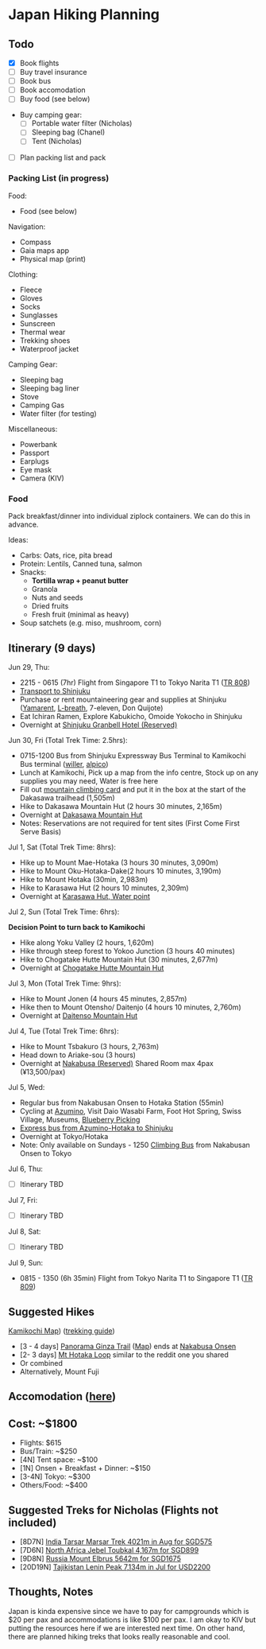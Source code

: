 # Japan Hiking Planning

## Todo

-   [x] Book flights
-   [ ] Buy travel insurance
-   [ ] Book bus
-   [ ] Book accomodation
-   [ ] Buy food (see below)
-   Buy camping gear:
    -   [ ] Portable water filter (Nicholas)
    -   [ ] Sleeping bag (Chanel)
    -   [ ] Tent (Nicholas)
-   [ ] Plan packing list and pack

### Packing List (in progress)

Food:

-   Food (see below)

Navigation:

-   Compass
-   Gaia maps app
-   Physical map (print)

Clothing:

-   Fleece
-   Gloves
-   Socks
-   Sunglasses
-   Sunscreen
-   Thermal wear
-   Trekking shoes
-   Waterproof jacket

Camping Gear:

-   Sleeping bag
-   Sleeping bag liner
-   Stove
-   Camping Gas
-   Water filter (for testing)

Miscellaneous:

-   Powerbank
-   Passport
-   Earplugs
-   Eye mask
-   Camera (KIV)

### Food

Pack breakfast/dinner into individual ziplock containers. We can do this in advance.

Ideas:

-   Carbs: Oats, rice, pita bread
-   Protein: Lentils, Canned tuna, salmon
-   Snacks:
    -   **Tortilla wrap + peanut butter**
    -   Granola
    -   Nuts and seeds
    -   Dried fruits
    -   Fresh fruit (minimal as heavy)
-   Soup satchets (e.g. miso, mushroom, corn)

## Itinerary (9 days)

Jun 29, Thu:

-   2215 - 0615 (7hr) Flight from Singapore T1 to Tokyo Narita T1 ([TR 808][itinerary])
-   [Transport to Shinjuku][nrt-to-shinjuku]
-   Purchase or rent mountaineering gear and supplies at Shinjuku ([Yamarent][yamarent], [L-breath][lbreath], 7-eleven, Don Quijote)
-   Eat Ichiran Ramen, Explore Kabukicho, Omoide Yokocho in Shinjuku
-   Overnight at [Shinjuku Granbell Hotel (Reserved)][shinjuku-granbell]

Jun 30, Fri (Total Trek Time: 2.5hrs):

-   0715-1200 Bus from Shinjuku Expressway Bus Terminal to Kamikochi Bus terminal ([willer][willer], [alpico][alpico])
-   Lunch at Kamikochi, Pick up a map from the info centre, Stock up on any supplies you may need, Water is free here
-   Fill out [mountain climbing card][trek-itinerary] and put it in the box at the start of the Dakasawa trailhead (1,505m)
-   Hike to Dakasawa Mountain Hut (2 hours 30 minutes, 2,165m)
-   Overnight at [Dakasawa Mountain Hut][dakasawa]
-   Notes: Reservations are not required for tent sites (First Come First Serve Basis)

Jul 1, Sat (Total Trek Time: 8hrs):

-   Hike up to Mount Mae-Hotaka (3 hours 30 minutes, 3,090m)
-   Hike to Mount Oku-Hotaka-Dake(2 hours 10 minutes, 3,190m)
-   Hike to Mount Hotaka (30min, 2,983m)
-   Hike to Karasawa Hut (2 hours 10 minutes, 2,309m)
-   Overnight at [Karasawa Hut, Water point][karasawa]

Jul 2, Sun (Total Trek Time: 6hrs):

**Decision Point to turn back to Kamikochi**

-   Hike along Yoku Valley (2 hours, 1,620m)
-   Hike through steep forest to Yokoo Junction (3 hours 40 minutes)
-   Hike to Chogatake Hutte Mountain Hut (30 minutes, 2,677m)
-   Overnight at [Chogatake Hutte Mountain Hut][chogatake]

Jul 3, Mon (Total Trek Time: 9hrs):

-   Hike to Mount Jonen (4 hours 45 minutes, 2,857m)
-   Hike then to Mount Otensho/ Daitenjo (4 hours 10 minutes, 2,760m)
-   Overnight at [Daitenso Mountain Hut][daiten-sou]

Jul 4, Tue (Total Trek Time: 6hrs):

-   Hike to Mount Tsbakuro (3 hours, 2,763m)
-   Head down to Ariake-sou (3 hours)
-   Overnight at [Nakabusa (Reserved)][nakabusa] Shared Room max 4pax (¥13,500/pax)

Jul 5, Wed:

-   Regular bus from Nakabusan Onsen to Hotaka Station (55min)
-   Cycling at [Azumino][azumino], Visit Daio Wasabi Farm, Foot Hot Spring, Swiss Village, Museums, [Blueberry Picking][blueberry]
-   [Express bus from Azumino-Hotaka to Shinjuku][bus-hotaka]
-   Overnight at Tokyo/Hotaka
-   Note: Only available on Sundays - 1250 [Climbing Bus][climbing-bus] from Nakabusan Onsen to Tokyo

Jul 6, Thu:

-   [ ] Itinerary TBD

Jul 7, Fri:

-   [ ] Itinerary TBD

Jul 8, Sat:

-   [ ] Itinerary TBD

Jul 9, Sun:

-   0815 - 1350 (6h 35min) Flight from Tokyo Narita T1 to Singapore T1 ([TR 809][itinerary])

## Suggested Hikes

[Kamikochi Map][hike-map]) ([trekking guide][trek-guide])

-   \[3 - 4 days\] [Panorama Ginza Trail][panorama-ginza] ([Map][panorama-ginza-map]) ends at [Nakabusa Onsen][nakabusa-onsen]
-   \[2- 3 days\] [Mt Hotaka Loop][mt-hotaka] similar to the reddit one you shared
-   Or combined
-   Alternatively, Mount Fuji

## Accomodation ([here][accom-info])

## Cost: ~$1800

-   Flights: $615
-   Bus/Train: ~$250
-   \[4N\] Tent space: ~$100
-   \[1N\] Onsen + Breakfast + Dinner: ~$150
-   \[3-4N\] Tokyo: ~$300
-   Others/Food: ~$400

## Suggested Treks for Nicholas (Flights not included)

-   \[8D7N\] [India Tarsar Marsar Trek 4021m in Aug for SGD575][india-trek]
-   \[7D6N\] [North Africa Jebel Toubkal 4,167m for SGD899][north-africa-trek]
-   \[9D8N\] [Russia Mount Elbrus 5642m for SGD1675][russia-trek]
-   \[20D19N\] [Tajikistan Lenin Peak 7,134m in Jul for USD2200][tajikistan-trek]

## Thoughts, Notes

Japan is kinda expensive since we have to pay for campgrounds which is $20 per pax and accommodations is like $100 per pax. I am okay to KIV but putting the resources here if we are interested next time. On other hand, there are planned hiking treks that looks really reasonable and cool.

[nrt-to-shinjuku]: https://tokyocheapo.com/travel/narita-to-shinjuku/
[shinjuku-granbell]: https://secure.booking.com/confirmation.en-gb.html?aid=337862;auth_key=CGyWzSDRKiH2Akaf&;source=conf_email;pbsource=conf_email_modify;pbtrack=email_mainCTA;from_conf_email_tracking=1
[nakabusa]: https://www.hitou.or.jp/customer/mypage/reserve_detail?reserveNumber=HM00091429
[azumino]: https://azumino-e-tabi.net/en/sightseeingtop/bike
[yamarent]: https://www.yamarent.com/en?language=en
[lbreath]: https://goo.gl/maps/TC7o16L62ei5oeJ68
[dakasawa]: https://thejapanalps.com/en/mountain-hut/takesawagoya/
[karasawa]: https://thejapanalps.com/en/mountain-hut/karasawahyutte/
[chogatake]: https://thejapanalps.com/en/mountain-hut/chogatake/
[daiten-sou]: https://thejapanalps.com/en/mountain-hut/daitenso/
[blueberry]: http://www.azm.janis.or.jp/~azumino1/
[willer]: https://willerexpress.com/en/bus_search/tokyo/all/nagano/kamikochi/ym_202306/day_28/?stockNumberMale=1&stockNumberFemale=1
[alpico]: http://sawayaka.alpico.co.jp/
[climbing-bus]: https://bus.maitabi.jp/tour_catsearch.html?departure=1&month=7&area=17&style=3&page=1
[bus-hotaka]: https://willerexpress.com/en/bus_search/nagano/azumino/tokyo/all/
[hike-map]: https://www.hikemasterjapan.com/_files/ugd/60507d_b5b49614a7f740b98684e04c7a4e462a.pdf?index=true
[trek-guide]: https://www.kamikochi.org/plan/trekking
[trek-itinerary]: https://www.pref.nagano.lg.jp/kankoki/smartphone/trekking.html
[panorama-ginza]: https://www.hikemasterjapan.com/panoramaginza
[panorama-ginza-map]: https://www.hikemasterjapan.com/panoramaginza?pgid=klt8yoam2-ea643086-d288-49eb-827a-1d623382ee00
[nakabusa-onsen]: https://thejapanalps.com/en/access-nakabusa/
[mt-hotaka]: https://www.hikemasterjapan.com/hotaka
[accom-info]: https://thejapanalps.com/en/cottage-hotel/cottage-camping/
[india-trek]: https://sgtrek.com/event/kashmir-tarsar-marsar-trek-2023/
[north-africa-trek]: https://sgtrek.com/event/climb-mt-toubkal-2023/
[russia-trek]: https://sgtrek.com/event/mt-elbrus-classic-south-route-2023/
[tajikistan-trek]: https://sgtrek.com/event/guided-expeditions-to-lenin-peak-2023/
[aura 50]: https://www.carousell.sg/p/osprey-aura-50-backpack-1099245763/
[viva-50]: https://www.carousell.sg/p/osprey-viva-50-pack-in-cool-blue-1219397561/
[itinerary]: /static/2023-04-07/itinerary.pdf
